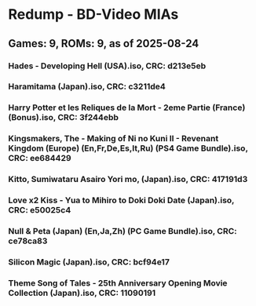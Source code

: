 # Redump - BD-Video MIAs
## Games: 9, ROMs: 9, as of 2025-08-24

### Hades - Developing Hell (USA).iso, CRC: d213e5eb
### Haramitama (Japan).iso, CRC: c3211de4
### Harry Potter et les Reliques de la Mort - 2eme Partie (France) (Bonus).iso, CRC: 3f244ebb
### Kingsmakers, The - Making of Ni no Kuni II - Revenant Kingdom (Europe) (En,Fr,De,Es,It,Ru) (PS4 Game Bundle).iso, CRC: ee684429
### Kitto, Sumiwataru Asairo Yori mo, (Japan).iso, CRC: 417191d3
### Love x2 Kiss - Yua to Mihiro to Doki Doki Date (Japan).iso, CRC: e50025c4
### Null & Peta (Japan) (En,Ja,Zh) (PC Game Bundle).iso, CRC: ce78ca83
### Silicon Magic (Japan).iso, CRC: bcf94e17
### Theme Song of Tales - 25th Anniversary Opening Movie Collection (Japan).iso, CRC: 11090191
